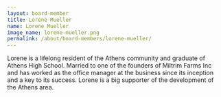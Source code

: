 ```yaml
---
layout: board-member
title: Lorene Mueller
name: Lorene Mueller
image_name: lorene-mueller.png
permalink: /about/board-members/lorene-mueller/
---
```


Lorene is a lifelong resident of the Athens community and graduate of Athens High School.
Married to one of the founders of Miltrim Farms Inc and has worked as the office manager at the
business since its inception and a key to its success. Lorene is a big supporter of the
development of the Athens area.
